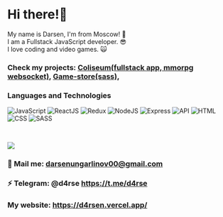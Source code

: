 # Hi there!🤘

My name is Darsen, I'm from Moscow! 🙈 <br />
I am a Fullstack JavaScript developer. 😎 <br />
I love coding and video games. 🙀 <br />

### Check my projects: [Coliseum(fullstack app, mmorpg websocket)](https://dbforgame.herokuapp.com), [Game-store(sass)](https://ninja-store.vercel.app/),
### Languages and Technologies
![JavaScript](https://img.shields.io/badge/-JavaScript-090909?style=for-the-badge&logo=JavaScript)
![ReactJS](https://img.shields.io/badge/-React-090909?style=for-the-badge&logo=React)
![Redux](https://img.shields.io/badge/-Redux-090909?style=for-the-badge&logo=Redux)
![NodeJS](https://img.shields.io/badge/-NodeJs-090909?style=for-the-badge&logo=Node)
![Express](https://img.shields.io/badge/-Express-090909?style=for-the-badge&logo=Express)
![API](https://img.shields.io/badge/-REST&#032;API-090909?style=for-the-badge)
![HTML](https://img.shields.io/badge/-HTML-090909?style=for-the-badge&logo=html5)
![CSS](https://img.shields.io/badge/-CSS-090909?style=for-the-badge&logo=css3)
![SASS](https://img.shields.io/badge/-SASS-090909?style=for-the-badge&logo=sass)


<br />

![](https://visitor-badge.glitch.me/badge?page_id=d4rsen)

### 💬 Mail me: darsenungarlinov00@gmail.com
### ⚡️ Telegram: @d4rse https://t.me/d4rse
### My website: https://d4rsen.vercel.app/
